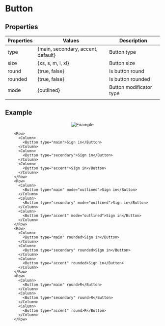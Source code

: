 # Button

## Properties

| Properties | Values                             | Description             |
| ---------- | ---------------------------------- | ----------------------- |
| type       | {main, secondary, accent, default} | Button type             |
| size       | {xs, s, m, l, xl}                  | Button size             |
| round      | {true, false}                      | Is button round         |
| rounded    | {true, false}                      | Is button rounded       |
| mode       | {outlined}                         | Button modificator type |
|            |                                    |                         |

## Example

<div style="text-align: center;">
    <img src="https://i.imgur.com/UaePjvy.png" alt="Example" />
</div>

```vue
    <Row>
      <Column>
        <Button type="main">Sign in</Button>
      </Column>
      <Column>
        <Button type="secondary">Sign in</Button>
      </Column>
      <Column>
        <Button type="accent">Sign in</Button>
      </Column>
    </Row>
    <Row>
      <Column>
        <Button type="main" mode="outlined">Sign in</Button>
      </Column>
      <Column>
        <Button type="secondary" mode="outlined">Sign in</Button>
      </Column>
      <Column>
        <Button type="accent" mode="outlined">Sign in</Button>
      </Column>
    </Row>
    <Row>
      <Column>
        <Button type="main" rounded>Sign in</Button>
      </Column>
      <Column>
        <Button type="secondary" rounded>Sign in</Button>
      </Column>
      <Column>
        <Button type="accent" rounded>Sign in</Button>
      </Column>
    </Row>
    <Row>
      <Column>
        <Button type="main" round>R</Button>
      </Column>
      <Column>
        <Button type="secondary" round>R</Button>
      </Column>
      <Column>
        <Button type="accent" round>R</Button>
      </Column>
    </Row>
```